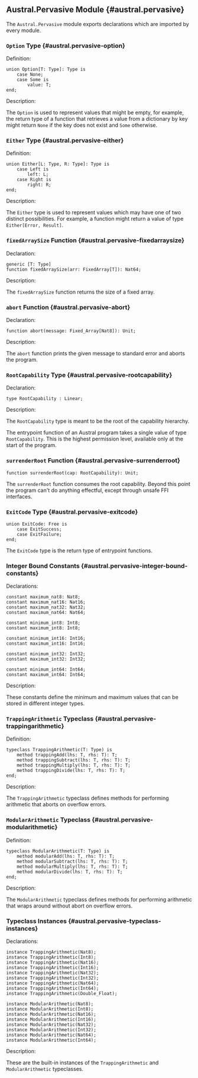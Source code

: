 ## Austral.Pervasive Module {#austral.pervasive}

The `Austral.Pervasive` module exports declarations which are imported by every module.

### `Option` Type {#austral.pervasive-option}

Definition:

```austral
union Option[T: Type]: Type is
    case None;
    case Some is
        value: T;
end;
```

Description:

The `Option` is used to represent values that might be empty, for example, the
return type of a function that retrieves a value from a dictionary by key might
return `None` if the key does not exist and `Some` otherwise.

### `Either` Type {#austral.pervasive-either}

Definition:

```austral
union Either[L: Type, R: Type]: Type is
    case Left is
        left: L;
    case Right is
        right: R;
end;
```

Description:

The `Either` type is used to represent values which may have one of two distinct
possibilities. For example, a function might return a value of type
`Either[Error, Result]`.

### `fixedArraySize` Function {#austral.pervasive-fixedarraysize}

Declaration:

```austral
generic [T: Type]
function fixedArraySize(arr: FixedArray[T]): Nat64;
```

Description:

The `fixedArraySize` function returns the size of a fixed array.

### `abort` Function {#austral.pervasive-abort}

Declaration:

```austral
function abort(message: Fixed_Array[Nat8]): Unit;
```

Description:

The `abort` function prints the given message to standard error and aborts the
program.

### `RootCapability` Type {#austral.pervasive-rootcapability}

Declaration:

```austral
type RootCapability : Linear;
```

Description:

The `RootCapability` type is meant to be the root of the capability hierarchy.

The entrypoint function of an Austral program takes a single value of type
`RootCapability`. This is the highest permission level, available only at the
start of the program.

### `surrenderRoot` Function {#austral.pervasive-surrenderroot}

```austral
function surrenderRoot(cap: RootCapability): Unit;
```

The `surrenderRoot` function consumes the root capability. Beyond this point the
program can't do anything effectful, except through unsafe FFI interfaces.

### `ExitCode` Type {#austral.pervasive-exitcode}

```austral
union ExitCode: Free is
    case ExitSuccess;
    case ExitFailure;
end;
```

The `ExitCode` type is the return type of entrypoint functions.

### Integer Bound Constants {#austral.pervasive-integer-bound-constants}

Declarations:

```austral
constant maximum_nat8: Nat8;
constant maximum_nat16: Nat16;
constant maximum_nat32: Nat32;
constant maximum_nat64: Nat64;

constant minimum_int8: Int8;
constant maximum_int8: Int8;

constant minimum_int16: Int16;
constant maximum_int16: Int16;

constant minimum_int32: Int32;
constant maximum_int32: Int32;

constant minimum_int64: Int64;
constant maximum_int64: Int64;
```

Description:

These constants define the minimum and maximum values that can be stored in
different integer types.

### `TrappingArithmetic` Typeclass {#austral.pervasive-trappingarithmetic}

Definition:

```austral
typeclass TrappingArithmetic(T: Type) is
    method trappingAdd(lhs: T, rhs: T): T;
    method trappingSubtract(lhs: T, rhs: T): T;
    method trappingMultiply(lhs: T, rhs: T): T;
    method trappingDivide(lhs: T, rhs: T): T;
end;
```

Description:

The `TrappingArithmetic` typeclass defines methods for performing arithmetic
that aborts on overflow errors.

### `ModularArithmetic` Typeclass {#austral.pervasive-modularithmetic}

Definition:

```austral
typeclass ModularArithmetic(T: Type) is
    method modularAdd(lhs: T, rhs: T): T;
    method modularSubtract(lhs: T, rhs: T): T;
    method modularMultiply(lhs: T, rhs: T): T;
    method modularDivide(lhs: T, rhs: T): T;
end;
```

Description:

The `ModularArithmetic` typeclass defines methods for performing arithmetic that
wraps around without abort on overflow errors.

### Typeclass Instances {#austral.pervasive-typeclass-instances}

Declarations:

```austral
instance TrappingArithmetic(Nat8);
instance TrappingArithmetic(Int8);
instance TrappingArithmetic(Nat16);
instance TrappingArithmetic(Int16);
instance TrappingArithmetic(Nat32);
instance TrappingArithmetic(Int32);
instance TrappingArithmetic(Nat64);
instance TrappingArithmetic(Int64);
instance TrappingArithmetic(Double_Float);

instance ModularArithmetic(Nat8);
instance ModularArithmetic(Int8);
instance ModularArithmetic(Nat16);
instance ModularArithmetic(Int16);
instance ModularArithmetic(Nat32);
instance ModularArithmetic(Int32);
instance ModularArithmetic(Nat64);
instance ModularArithmetic(Int64);
```

Description:

These are the built-in instances of the `TrappingArithmetic` and
`ModularArithmetic` typeclasses.
